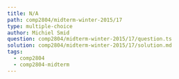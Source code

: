 ```yaml
---
title: N/A
path: comp2804/midterm-winter-2015/17
type: multiple-choice
author: Michiel Smid
question: comp2804/midterm-winter-2015/17/question.ts
solution: comp2804/midterm-winter-2015/17/solution.md
tags:
  - comp2804
  - comp2804-midterm
---
```

